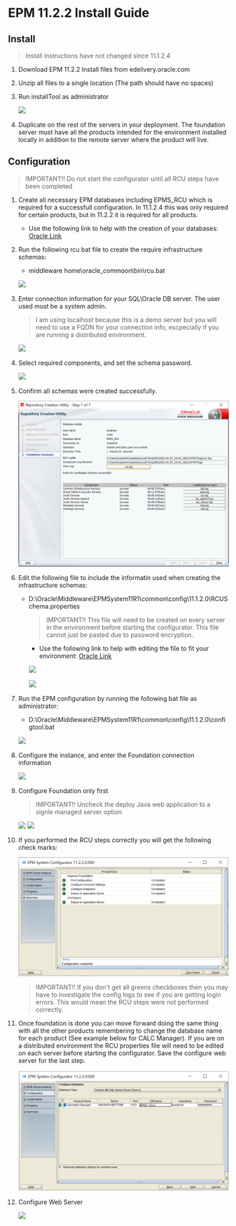 # EPM 11.2.2 Install Guide

## Install

> Install instructions have not changed since 11.1.2.4

1. Download EPM 11.2.2 Install files from edelivery.oracle.com
2. Unzip all files to a single location (The path should have no spaces)
3. Run installTool as administrator
   
   ![](./assets/images/demoInstall.gif)

4. Duplicate on the rest of the servers in your deployment. The foundation server must have all the products intended for the environment installed locally in addition to the remote server where the product will live.

## Configuration

> IMPORTANT!! Do not start the configurator until all RCU steps have been completed

1. Create all necessary EPM databases including EPMS_RCU which is required for a successfull configuration. In 11.1.2.4 this was only required for certain products, but in 11.2.2 it is required for all products.

     * Use the following link to help with the creation of your databases: [Oracle Link](https://docs.oracle.com/en/applications/enterprise-performance-management/11.2/hitis/microsoft_sql_server_database_creation_requirements.html)
2. Run the following rcu bat file to create the require infrastructure schemas:
    * middleware home\oracle_commoon\bin\rcu.bat

    ![](./assets/images/rcuRun.gif)
3. Enter connection information for your SQL\Oracle DB server. The user used must be a system admin.

    > I am using localhost because this is a demo server but you will need to use a FQDN for your connection info, escpecially if you are running a distributed environment.
   
    ![](./assets/images/rcuConnection.gif)

4. Select required components, and set the schema password.

    ![](./assets/images/rcuComponents.gif)
5. Confirm all schemas were created successfully.

    ![](./assets/images/rcuSuccess.png)

6. Edit the following file to include the informatin used when creating the infrastructure schemas:
    * D:\Oracle\Middleware\EPMSystem11R1\common\config\11.1.2.0\RCUSchema.properties

      > IMPORTANT!! This file will need to be created on every server in the environment before starting the configurator. This file cannot just be pasted due to password encryption.

      * Use the following link to help with editing the file to fit your environment: [Oracle Link](https://docs.oracle.com/en/applications/enterprise-performance-management/11.2/hitis/updating_rcu_properties_100x6cc886df.html)
  
      ![](./assets/images/rcuProperty.gif)

      ![](./assets/images/rcuPropertyEdit.gif)

7. Run the EPM configuration by running the following bat file as administrator:
      * D:\Oracle\Middleware\EPMSystem11R1\common\config\11.1.2.0\configtool.bat

      ![](./assets/images/configRun.gif)

8. Configure the instance, and enter the Foundation connection information

      ![](./assets/images/configConnection.gif)

9. Configure Foundation only first

    > IMPORTANT!! Uncheck the deploy Java web application to a signle managed server option

    ![](./assets/images/configFND.gif)
    ![](./assets/images/configFND2.gif)

10. If you performed the RCU steps correctly you will get the following check marks:
    
    ![](./assets/images/fndConfigSuccess.png)

    > IMPORTANT!! If you don't get all greens checkboxes then you may have to investigate the config logs to see if you are getting login errors. This would mean the RCU steps were not performed correctly.
11. Once foundation is done you can move forward doing the same thing with all the other products remembering to change the database name for each product (See example below for CALC Manager). If you are on a distributed environment the RCU properties file will need to be edited on each server before starting the configurator. Save the configure web server for the last step.
    
    ![](./assets/images/configDBNameChange.png)

12. Configure Web Server

    ![](./assets/images/configFND2.gif)